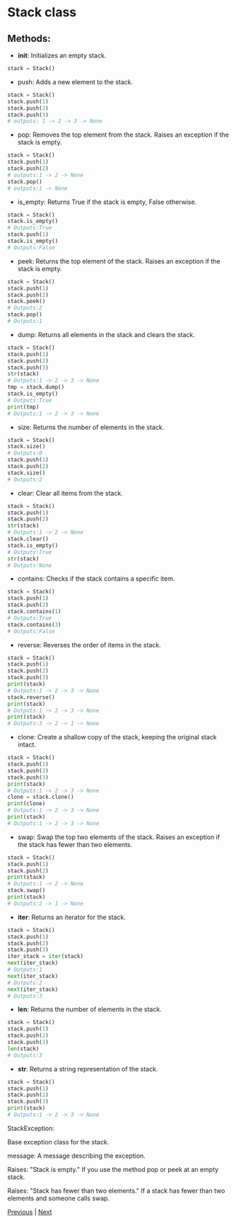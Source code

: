 # Stack class

## Methods:

- __init__: Initializes an empty stack.
  
```python
stack = Stack()
```

    
- push: Adds a new element to the stack.
```python
stack = Stack()
stack.push(1)
stack.push(2)
stack.push(3)
# outputs: 1 -> 2 -> 3 -> None
```
- pop: Removes the top element from the stack.
       Raises an exception if the stack is empty.

```python
stack = Stack()
stack.push(1)
stack.push(2)
# outputs:1 -> 2 -> None
stack.pop()
# outputs:1 -> None
```


- is_empty: Returns True if the stack is empty, False otherwise.
```python
stack = Stack()
stack.is_empty()
# Outputs:True
stack.push(1)
stack.is_empty()
# Outputs:False
```

- peek: Returns the top element of the stack.
        Raises an exception if the stack is empty.
```python
stack = Stack()
stack.push(1)
stack.push(2)
stack.peek()
# Outputs:2
stack.pop()
# Outputs:1
```
- dump: Returns all elements in the stack and clears the stack.
```python
stack = Stack()
stack.push(1)
stack.push(2)
stack.push(3)
str(stack)
# Outputs:1 -> 2 -> 3 -> None
tmp = stack.dump()
stack.is_empty()
# Outputs:True
print(tmp)
# Outputs:1 -> 2 -> 3 -> None
```

- size: Returns the number of elements in the stack.
```python
stack = Stack()
stack.size()
# Outputs:0
stack.push(1)
stack.push(2)
stack.size()
# Outputs:2
```

- clear: Clear all items from the stack.
```python
stack = Stack()
stack.push(1)
stack.push(2)
str(stack)
# Outputs:1 -> 2 -> None
stack.clear()
stack.is_empty()
# Outputs:True
str(stack)
# Outputs:None
```
- contains: Checks if the stack contains a specific item.

```python
stack = Stack()
stack.push(1)
stack.push(2)
stack.contains(1)
# Outputs:True
stack.contains(3)
# Outputs:False
```

- reverse: Reverses the order of items in the stack.

```python
stack = Stack()
stack.push(1)
stack.push(2)
stack.push(3)
print(stack)
# Outputs:1 -> 2 -> 3 -> None
stack.reverse()
print(stack)
# Outputs:1 -> 2 -> 3 -> None
print(stack)
# Outputs:3 -> 2 -> 1 -> None
```

- clone: Create a shallow copy of the stack, keeping the original stack intact.

```python
stack = Stack()
stack.push(1)
stack.push(2)
stack.push(3)
print(stack)
# Outputs:1 -> 2 -> 3 -> None
clone = stack.clone()
print(clone)
# Outputs:1 -> 2 -> 3 -> None
print(stack)
# Outputs:1 -> 2 -> 3 -> None
```


- swap: Swap the top two elements of the stack.
        Raises an exception if the stack has fewer than two elements.

```python
stack = Stack()
stack.push(1)
stack.push(2)
print(stack)
# Outputs:1 -> 2 -> None
stack.swap()
print(stack)
# Outputs:2 -> 1 -> None
```

- __iter__: Returns an iterator for the stack.

```python
stack = Stack()
stack.push(1)
stack.push(2)
stack.push(3)
iter_stack = iter(stack)
next(iter_stack)
# Outputs:1
next(iter_stack)
# Outputs:2
next(iter_stack)
# Outputs:3
```



- __len__: Returns the number of elements in the stack.

```python 
stack = Stack()
stack.push(1)
stack.push(2)
stack.push(3)
len(stack)
# Outputs:3
```

- __str__: Returns a string representation of the stack.

```python
stack = Stack()
stack.push(1)
stack.push(2)
stack.push(3)
print(stack)
# Outputs:1 -> 2 -> 3 -> None
```

StackException: 

Base exception class for the stack.

message: A message describing the exception.    
        
Raises:
"Stack is empty."
If you use the method pop or peek at an empty stack.

Raises:
"Stack has fewer than two elements."
If a stack has fewer than two elements and someone calls swap.


[Previous](../Docs/queue.md) | [Next](../Docs/single_linked_list.md)
